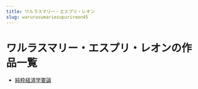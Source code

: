 ```yaml
---
title: ワルラスマリー・エスプリ・レオン
slug: warurasumariesupurireon45
---
```


# ワルラスマリー・エスプリ・レオンの作品一覧

- [純粋経済学要論](chuncuijingjixueyaolun7d)

